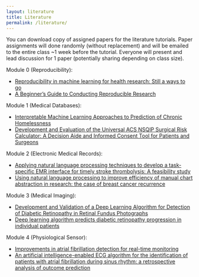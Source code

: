 ```yaml
---
layout: literature
title: Literature
permalink: /literature/
---
```

You can download copy of assigned papers for the literature tutorials.
Paper assignments will done randomly (without replacement) and will be emailed to the entire class ~1 week before the tutorial.
Everyone will present and lead discussion for 1 paper (potentially sharing depending on class size).

Module 0 (Reproducibility): 

- [Reproducibility in machine learning for health research: Still a ways to go](/static_files/literature/scitranslmed.abb1655.pdf)
- [A Beginner’s Guide to Conducting Reproducible Research](/static_files/literature/alston.pdf)

Module 1 (Medical Databases):

- [Interpretable Machine Learning Approaches to Prediction of Chronic Homelessness](/static_files/literature/2009.09072.pdf)
- [Development and Evaluation of the Universal ACS NSQIP Surgical Risk Calculator: A Decision Aide and Informed Consent Tool for Patients and Surgeons](/static_files/literature/nihms-506521.pdf)

Module 2 (Electronic Medical Records):

- [Applying natural language processing techniques to develop a task-specific EMR interface for timely stroke thrombolysis: A feasibility study](/static_files/literature/stroke_nlp.pdf)
- [Using natural language processing to improve efficiency of manual chart abstraction in research: the case of breast cancer recurrence](/static_files/literature/cancer_nlp.pdf)

Module 3 (Medical Imaging):

- [Development and Validation of a Deep Learning Algorithm for Detection of Diabetic Retinopathy in Retinal Fundus Photographs](/static_files/literature/retinopathy_cnn.pdf)
- [Deep learning algorithm predicts diabetic retinopathy progression in individual patients](/static_files/literature/retinopathy_progression.pdf)

Module 4 (Physiological Sensor):

- [Improvements in atrial fibrillation detection for real-time monitoring](/static_files/literature/afib_markov.pdf)
- [An artificial intelligence-enabled ECG algorithm for the identification of patients with atrial fibrillation during sinus rhythm: a retrospective analysis of outcome prediction](/static_files/literature/afib_ml.pdf)


